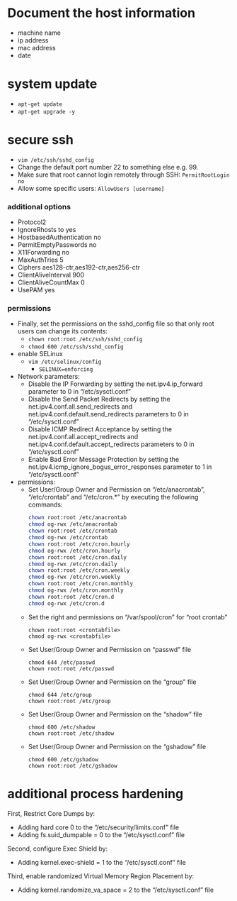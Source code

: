 # Document the host information

- machine name
- ip address
- mac address
- date

# system update

- `apt-get update`
- `apt-get upgrade -y`

# secure ssh

- `vim /etc/ssh/sshd_config`
- Change the default port number 22 to something else e.g. 99.
- Make sure that root cannot login remotely through SSH: `PermitRootLogin no`
- Allow some specific users: `AllowUsers [username]`

### additional options

- Protocol2
- IgnoreRhosts to yes
- HostbasedAuthentication no
- PermitEmptyPasswords no
- X11Forwarding no
- MaxAuthTries 5
- Ciphers aes128-ctr,aes192-ctr,aes256-ctr
- ClientAliveInterval 900
- ClientAliveCountMax 0
- UsePAM yes

### permissions

- Finally, set the permissions on the sshd_config file so that only root users can change its contents:
  - `chown root:root /etc/ssh/sshd_config`
  - `chmod 600 /etc/ssh/sshd_config`
- enable SELinux
  - `vim /etc/selinux/config`
    - `SELINUX=enforcing`
- Network parameters:
  - Disable the IP Forwarding by setting the net.ipv4.ip_forward parameter to 0 in “/etc/sysctl.conf”
  - Disable the Send Packet Redirects by setting the net.ipv4.conf.all.send_redirects and net.ipv4.conf.default.send_redirects parameters to 0 in “/etc/sysctl.conf”
  - Disable ICMP Redirect Acceptance by setting the net.ipv4.conf.all.accept_redirects and net.ipv4.conf.default.accept_redirects parameters to 0 in “/etc/sysctl.conf”
  - Enable Bad Error Message Protection by setting the net.ipv4.icmp_ignore_bogus_error_responses parameter to 1 in “/etc/sysctl.conf”
- permissions:
  - Set User/Group Owner and Permission on “/etc/anacrontab”, “/etc/crontab” and “/etc/cron.\*” by executing the following commands:
    ```sh
    chown root:root /etc/anacrontab
    chmod og-rwx /etc/anacrontab
    chown root:root /etc/crontab
    chmod og-rwx /etc/crontab
    chown root:root /etc/cron.hourly
    chmod og-rwx /etc/cron.hourly
    chown root:root /etc/cron.daily
    chmod og-rwx /etc/cron.daily
    chown root:root /etc/cron.weekly
    chmod og-rwx /etc/cron.weekly
    chown root:root /etc/cron.monthly
    chmod og-rwx /etc/cron.monthly
    chown root:root /etc/cron.d
    chmod og-rwx /etc/cron.d
    ```
  - Set the right and permissions on “/var/spool/cron” for “root crontab”
    ```
    chown root:root <crontabfile>
    chmod og-rwx <crontabfile>
    ```
  - Set User/Group Owner and Permission on “passwd” file
    ```
    chmod 644 /etc/passwd
    chown root:root /etc/passwd
    ```
  - Set User/Group Owner and Permission on the “group” file
    ```
    chmod 644 /etc/group
    chown root:root /etc/group
    ```
  - Set User/Group Owner and Permission on the “shadow” file
    ```
    chmod 600 /etc/shadow
    chown root:root /etc/shadow
    ```
  - Set User/Group Owner and Permission on the “gshadow” file
    ```
    chmod 600 /etc/gshadow
    chown root:root /etc/gshadow
    ```

# additional process hardening

First, Restrict Core Dumps by:

- Adding hard core 0 to the “/etc/security/limits.conf” file
- Adding fs.suid_dumpable = 0 to the “/etc/sysctl.conf” file

Second, configure Exec Shield by:

- Adding kernel.exec-shield = 1 to the “/etc/sysctl.conf” file

Third, enable randomized Virtual Memory Region Placement by:

- Adding kernel.randomize_va_space = 2 to the “/etc/sysctl.conf” file
